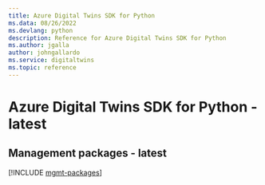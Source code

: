 ```yaml
---
title: Azure Digital Twins SDK for Python
ms.data: 08/26/2022
ms.devlang: python
description: Reference for Azure Digital Twins SDK for Python
ms.author: jgalla
author: johngallardo
ms.service: digitaltwins
ms.topic: reference
---
```

# Azure Digital Twins SDK for Python - latest

## Management packages - latest
[!INCLUDE [mgmt-packages](digital-twins-mgmt-index.md)]